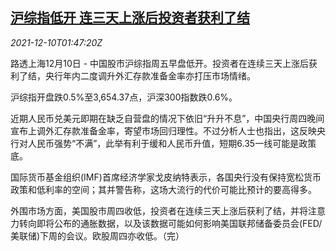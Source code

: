 <!--1639101662000-->
[沪综指低开 连三天上涨后投资者获利了结](https://cn.reuters.com/article/china-stock-market-open-1210-idCNKBS2IP04I)
------

<div><i>2021-12-10T01:47:20Z</i></div><p>路透上海12月10日 - 中国股市沪综指周五早盘低开。投资者在连续三天上涨后获利了结，央行年内二度调升外汇存款准备金率亦打压市场情绪。</p><p>沪综指开盘跌0.5%至3,654.37点，沪深300指数跌0.6%。</p><p>近期人民币兑美元即期在缺乏自营盘的情况下依旧“升升不息”，中国央行周四晚间宣布上调外汇存款准备金率，寄望市场回归理性。不过分析人士也指出，这反映央行对人民币强势“不满”，此举有利于缓和人民币升值，短期6.35一线可能是政策底。</p><p>国际货币基金组织(IMF)首席经济学家戈皮纳特表示，各国央行没有保持宽松货币政策和低利率的空间；其并警告称，这场大流行的代价可能比预计的要高得多。</p><p>外围市场方面，美国股市周四收低，投资者在连续三天上涨后获利了结，并将注意力转向即将公布的通胀数据，以及该数据可能如何影响美国联邦储备委员会(FED/美联储)下周的会议。欧股周四亦收低。（完）</p>
